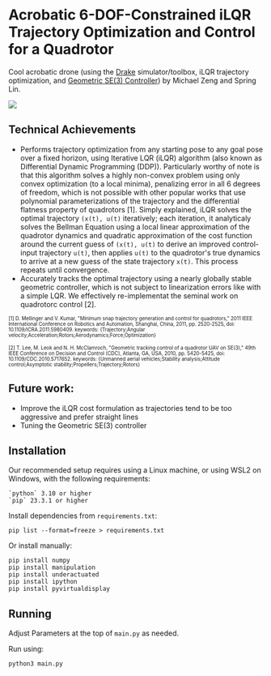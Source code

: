 # Acrobatic 6-DOF-Constrained iLQR Trajectory Optimization and Control for a Quadrotor
Cool acrobatic drone (using the [Drake](https://drake.mit.edu/) simulator/toolbox, iLQR trajectory optimization, and [Geometric SE(3) Controller](https://ieeexplore.ieee.org/document/5717652)) by Michael Zeng and Spring Lin.

![](dronebackflip.gif)

## Technical Achievements
 - Performs trajectory optimization from any starting pose to any goal pose over a fixed horizon, using Iterative LQR (iLQR) algorithm (also known as Differential Dynamic Programming (DDP)). Particularly worthy of note is that this algorithm solves a highly non-convex problem using only convex optimization (to a local minima), penalizing error in all 6 degrees of freedom, which is not possible with other popular works that use polynomial parameterizations of the trajectory and the differential flatness property of quadrotors [1]. Simply explained, iLQR solves the optimal trajectory `(x(t), u(t)` iteratively; each iteration, it analyticaly solves the Bellman Equation using a local linear approximation of the quadrotor dynamics and quadratic approximation of the cost function around the current guess of `(x(t), u(t)` to derive an improved control-input trajectory `u(t)`, then applies `u(t)` to the quadrotor's true dynamics to arrive at a new guess of the state trajectory `x(t)`. This process repeats until convergence.
 - Accurately tracks the optimal trajectory using a nearly globally stable geometric controller, which is not subject to linearization errors like with a simple LQR. We effectively re-implementat the seminal work on quadrotorc control [2].


<sub><sup>[1] D. Mellinger and V. Kumar, "Minimum snap trajectory generation and control for quadrotors," 2011 IEEE International Conference on Robotics and Automation, Shanghai, China, 2011, pp. 2520-2525, doi: 10.1109/ICRA.2011.5980409. keywords: {Trajectory;Angular velocity;Acceleration;Rotors;Aerodynamics;Force;Optimization}</sup></sub>

<sub><sup>[2] T. Lee, M. Leok and N. H. McClamroch, "Geometric tracking control of a quadrotor UAV on SE(3)," 49th IEEE Conference on Decision and Control (CDC), Atlanta, GA, USA, 2010, pp. 5420-5425, doi: 10.1109/CDC.2010.5717652. keywords: {Unmanned aerial vehicles;Stability analysis;Attitude control;Asymptotic stability;Propellers;Trajectory;Rotors}</sup></sub>

## Future work: 
- Improve the iLQR cost formulation as trajectories tend to be too aggressive and prefer straight lines
- Tuning the Geometric SE(3) controller


## Installation

Our recommended setup requires using a Linux machine, or using WSL2 on Windows, with the following requirements:

    `python` 3.10 or higher
    `pip` 23.3.1 or higher

Install dependencies from `requirements.txt`:

    pip list --format=freeze > requirements.txt

Or install manually:

    pip install numpy
    pip install manipulation
    pip install underactuated
    pip install ipython
    pip install pyvirtualdisplay


## Running

Adjust Parameters at the top of `main.py` as needed.

Run using:

    python3 main.py
